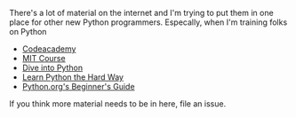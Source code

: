 There's a lot of material on the internet and I'm trying to put them in one
place for other new Python programmers. Especally, when I'm training folks on
Python

* [Codeacademy][ca]
* [MIT Course][mit]
* [Dive into Python][dive]
* [Learn Python the Hard Way][hardpy]
* [Python.org's Beginner's Guide][beg-guide]

If you think more material needs to be in here, file an issue.

[mit]: http://ocw.mit.edu/courses/electrical-engineering-and-computer-science/6-00-introduction-to-computer-science-and-programming-fall-2008/video-lectures/
[ca]: http://www.codecademy.com/en/tracks/python
[dive]: http://www.diveintopython.net/
[hardpy]: http://learnpythonthehardway.org/book/
[beg-guide]: https://wiki.python.org/moin/BeginnersGuide
